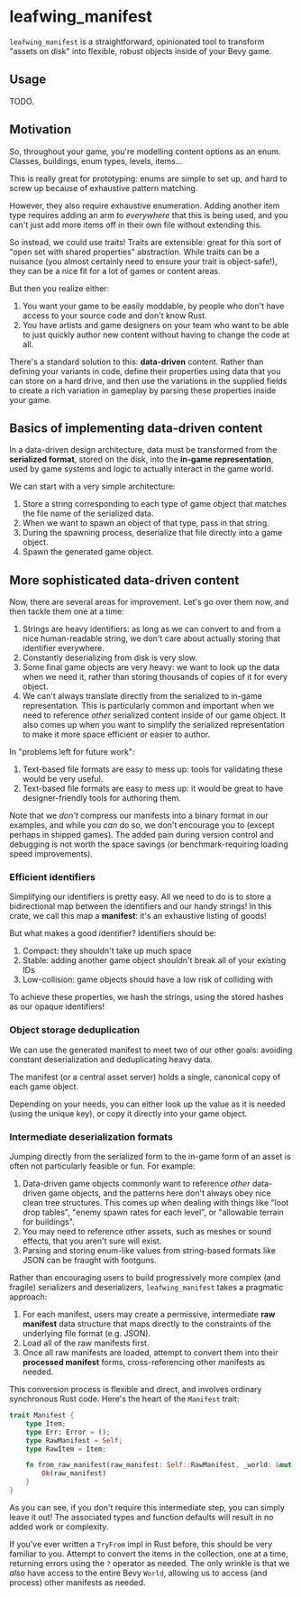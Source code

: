 # leafwing_manifest

`leafwing_manifest` is a straightforward, opinionated tool to transform "assets on disk" into flexible, robust objects inside of your Bevy game.

## Usage

TODO.

## Motivation

So, throughout your game, you're modelling content options as an enum. Classes, buildings, enum types, levels, items...

This is really great for prototyping: enums are simple to set up, and hard to screw up because of exhaustive pattern matching.

However, they also require exhaustive enumeration. Adding another item type requires adding an arm to *everywhere* that this is being used, and you can't just add more items off in their own file without extending this.

So instead, we could use traits! Traits are extensible: great for this sort of "open set with shared properties" abstraction.
While traits can be a nuisance (you almost certainly need to ensure your trait is object-safe!), they can be a nice fit for a lot of games or content areas.

But then you realize either:

1. You want your game to be easily moddable, by people who don't have access to your source code and don't know Rust.
2. You have artists and game designers on your team who want to be able to just quickly author new content without having to change the code at all.

There's a standard solution to this: **data-driven** content.
Rather than defining your variants in code, define their properties using data that you can store on a hard drive,
and then use the variations in the supplied fields to create a rich variation in gameplay by parsing these properties inside your game.

## Basics of implementing data-driven content

In a data-driven design architecture, data must be transformed from the **serialized format**, stored on the disk, into the **in-game representation**, used by game systems and logic to actually interact in the game world.

We can start with a very simple architecture:

1. Store a string corresponding to each type of game object that matches the file name of the serialized data.
2. When we want to spawn an object of that type, pass in that string.
3. During the spawning process, deserialize that file directly into a game object.
4. Spawn the generated game object.

## More sophisticated data-driven content

Now, there are several areas for improvement.
Let's go over them now, and then tackle them one at a time:

1. Strings are heavy identifiers: as long as we can convert to and from a nice human-readable string, we don't care about actually storing that identifier everywhere.
2. Constantly deserializing from disk is very slow.
3. Some final game objects are very heavy: we want to look up the data when we need it, rather than storing thousands of copies of it for every object.
4. We can't always translate directly from the serialized to in-game representation. This is particularly common and important when we need to reference *other* serialized content inside of our game object. It also comes up when you want to simplify the serialized representation to make it more space efficient or easier to author.

In "problems left for future work":

1. Text-based file formats are easy to mess up: tools for validating these would be very useful.
2. Text-based file formats are easy to mess up: it would be great to have designer-friendly tools for authoring them.

Note that we *don't* compress our manifests into a binary format in our examples, and while you *can* do so, we don't encourage you to (except perhaps in shipped games).
The added pain during version control and debugging is not worth the space savings (or benchmark-requiring loading speed improvements).

### Efficient identifiers

Simplifying our identifiers is pretty easy.
All we need to do is to store a bidirectional map between the identifiers and our handy strings!
In this crate, we call this map a **manifest**: it's an exhaustive listing of goods!

But what makes a good identifier?
Identifiers should be:

1. Compact: they shouldn't take up much space
2. Stable: adding another game object shouldn't break all of your existing IDs
3. Low-collision: game objects should have a low risk of colliding with

To achieve these properties, we hash the strings, using the stored hashes as our opaque identifiers!

### Object storage deduplication

We can use the generated manifest to meet two of our other goals: avoiding constant deserialization and deduplicating heavy data.

The manifest (or a central asset server) holds a single, canonical copy of each game object.

Depending on your needs, you can either look up the value as it is needed (using the unique key), or copy it directly into your game object.

### Intermediate deserialization formats

Jumping directly from the serialized form to the in-game form of an asset is often not particularly feasible or fun. For example:

1. Data-driven game objects commonly want to reference *other* data-driven game objects, and the patterns here don't always obey nice clean tree structures.
This comes up when dealing with things like "loot drop tables", "enemy spawn rates for each level", or "allowable terrain for buildings".
2. You may need to reference other assets, such as meshes or sound effects, that you aren't sure will exist.
3. Parsing and storing enum-like values from string-based formats like JSON can be fraught with footguns.

Rather than encouraging users to build progressively more complex (and fragile) serializers and deserializers, `leafwing_manifest` takes a pragmatic approach:

1. For each manifest, users may create a permissive, intermediate **raw manifest** data structure that maps directly to the constraints of the underlying file format (e.g. JSON).
2. Load all of the raw manifests first.
3. Once all raw manifests are loaded, attempt to convert them into their **processed manifest** forms, cross-referencing other manifests as needed.

This conversion process is flexible and direct, and involves ordinary synchronous Rust code. Here's the heart of the `Manifest` trait:

```rust
trait Manifest {
    type Item;
    type Err: Error = ();
    type RawManifest = Self;
    type RawItem = Item;

    fn from_raw_manifest(raw_manifest: Self::RawManifest, _world: &mut World) -> Result<Self, Err> {
        Ok(raw_manifest)
    }
}
```

As you can see, if you don't require this intermediate step, you can simply leave it out! The associated types and function defaults will result in no added work or complexity.

If you've ever written a `TryFrom` impl in Rust before, this should be very familiar to you.
Attempt to convert the items in the collection, one at a time, returning errors using the `?` operator as needed.
The only wrinkle is that we *also* have access to the entire Bevy `World`, allowing us to access (and process) other manifests as needed.

